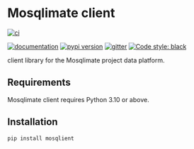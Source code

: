# Mosqlimate client

[![ci](https://github.com/Mosqlimate-project/mosqlimate-client/workflows/ci/badge.svg)](https://github.com/Mosqlimate-project/mosqlimate-client/actions?query=workflow%3Aci)

[![documentation](https://img.shields.io/badge/docs-mkdocs%20material-blue.svg?style=flat)](https://Mosqlimate-project.github.io/mosqlimate-client/)
[![pypi version](https://img.shields.io/pypi/v/mosqlimate-client.svg)](https://pypi.org/project/mosqlimate-client/)
[![gitter](https://badges.gitter.im/join%20chat.svg)](https://gitter.im/mosqlimate-client/community)
[![Code style: black](https://img.shields.io/badge/code%20style-black-000000.svg)](https://github.com/psf/black)

client library for the Mosqlimate project data platform.

## Requirements

Mosqlimate client requires Python 3.10 or above.



## Installation

```bash
pip install mosqlient
```
